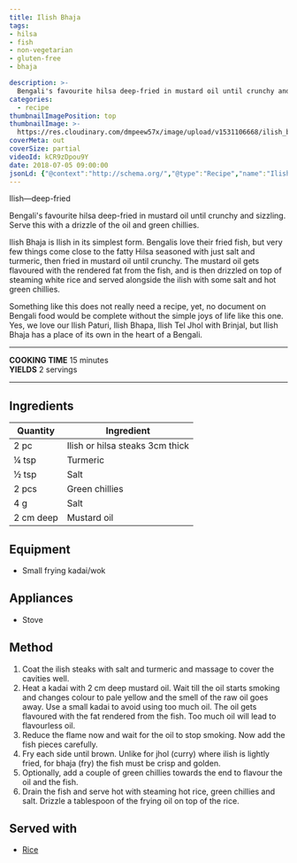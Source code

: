 ```yaml
---
title: Ilish Bhaja
tags:
- hilsa
- fish
- non-vegetarian
- gluten-free
- bhaja

description: >-
  Bengali's favourite hilsa deep-fried in mustard oil until crunchy and sizzling. Serve this with a drizzle of the oil and green chillies.
categories:
  - recipe
thumbnailImagePosition: top
thumbnailImage: >-
  https://res.cloudinary.com/dmpeew57x/image/upload/v1531106668/ilish_bhaja16x9_sxhtq5.png
coverMeta: out
coverSize: partial
videoId: kCR9zDpou9Y
date: 2018-07-05 09:00:00
jsonLd: {"@context":"http://schema.org/","@type":"Recipe","name":"Ilish Bhaja","author":"Bong Eats","image":"https://res.cloudinary.com/dmpeew57x/image/upload/v1531106668/ilish_bhaja16x9_sxhtq5.png","description":"Bengali’s favourite hilsa deep-fried in mustard oil until crunchy and sizzling. Serve this with a drizzle of the oil and green chillies.","prepTime":"PT5M","totalTime":"PT15M","recipeYield":"2 servings", "recipeIngredient":["2 pc Ilish or hilsa steaks 3cm thick", "¼ tsp Turmeric", "½ tsp Salt", "2 pcs Green chillies", "4 g Salt", "2 cm deep Mustard oil"], "recipeInstructions": ["1. Coat the ilish steaks with salt and turmeric and massage to cover the cavities well.", "2. Heat a kadai with 2 cm deep mustard oil. Wait till the oil starts smoking and changes colour to pale yellow and the smell of the raw oil goes away. Use a small kadai to avoid using too much oil. The oil gets flavoured with the fat rendered from the fish. Too much oil will lead to flavourless oil.", "3. Reduce the flame now and wait for the oil to stop smoking. Now add the fish pieces carefully.", "4. Fry each side until brown. Unlike for jhol (curry) where ilish is lightly fried, for bhaja (fry) the fish must be crisp and golden.", "5. Optionally, add a couple of green chillies towards the end to flavour the oil and the fish.", "6. Drain the fish and serve hot with steaming hot rice, green chillies and salt. Drizzle a tablespoon of the frying oil on top of the rice."]}
---
```



<p class="post-byline">Ilish—deep-fried</p>

<p class="post-intro">Bengali's favourite hilsa deep-fried in mustard oil until crunchy and sizzling. Serve this with a drizzle of the oil and green chillies.</p>

<!-- more -->

<span class="dropcap">I</span>lish Bhaja is Ilish in its simplest form. Bengalis love their fried fish, but very few things come close to the fatty Hilsa seasoned with just salt and turmeric, then fried in mustard oil until crunchy. The mustard oil gets flavoured with the rendered fat from the fish, and is then drizzled on top of steaming white rice and served alongside the ilish with some salt and hot green chillies.

Something like this does not really need a recipe, yet, no document on Bengali food would be complete without the simple joys of life like this one. Yes, we love our Ilish Paturi, Ilish Bhapa, Ilish Tel Jhol with Brinjal, but Ilish Bhaja has a place of its own in the heart of a Bengali.


***

**COOKING TIME** 15 minutes   
**YIELDS** 2 servings

***

## Ingredients
| Quantity | Ingredient         | 
|----------|--------------------|
|    2 pc  | Ilish or hilsa steaks 3cm thick |
|    ¼ tsp | Turmeric            |
|    ½ tsp | Salt               |
|    2 pcs | Green chillies     |
|      4 g | Salt               |
|2 cm deep | Mustard oil        |


## Equipment
- Small frying kadai/wok

## Appliances
- Stove

## Method

1. Coat the ilish steaks with salt and turmeric and massage to cover the cavities well.
2. Heat a kadai with 2 cm deep mustard oil. Wait till the oil starts smoking and changes colour to pale yellow and the smell of the raw oil goes away. Use a small kadai to avoid using too much oil. The oil gets flavoured with the fat rendered from the fish. Too much oil will lead to flavourless oil.
3. Reduce the flame now and wait for the oil to stop smoking. Now add the fish pieces carefully.
4. Fry each side until brown. Unlike for jhol (curry) where ilish is lightly fried, for bhaja (fry) the fish must be crisp and golden.
5. Optionally, add a couple of green chillies towards the end to flavour the oil and the fish. 
6. Drain the fish and serve hot with steaming hot rice, green chillies and salt. Drizzle a tablespoon of the frying oil on top of the rice. 


## Served with
- [Rice](/how-to/cook-the-perfect-rice/)